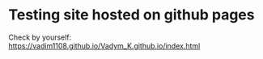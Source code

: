 # Testing site hosted on github pages
Check by yourself: https://vadim1108.github.io/Vadym_K.github.io/index.html




